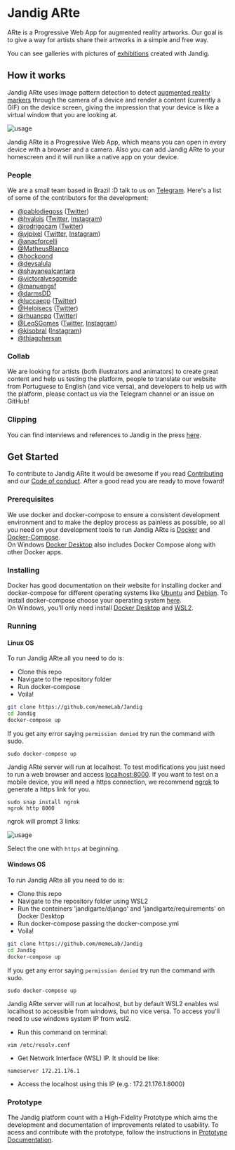# Jandig ARte
ARte is a Progressive Web App for augmented reality artworks. Our goal is to give a way for artists share their artworks in a simple and free way.

You can see galleries with pictures of [exhibitions](http://memelab.com.br/jandig/exposicoes/) created with Jandig.

## How it works
Jandig ARte uses image pattern detection to detect [augmented reality markers](https://www.kudan.eu/kudan-news/augmented-reality-fundamentals-markers/) through the camera of a device and render a content (currently a GIF) on the device screen, giving the impression that your device is like a virtual window that you are looking at.

![usage](https://user-images.githubusercontent.com/12930004/46251341-770de200-c426-11e8-9671-d870d1b9bd5d.jpg)

Jandig ARte is a Progressive Web App, which means you can open in every device with a browser and a camera. Also you can add Jandig ARte to your homescreen and it will run like a native app on your device.

### People
We are a small team based in Brazil :D talk to us on [Telegram](https://t.me/joinchat/HES_ShA6TMPP-aiHxH7thQ). Here's a list of some of the contributors for the development:
* [@pablodiegoss](https://github.com/pablodiegoss) ([Twitter](https://twitter.com/pablodiegosds))
* [@hvalois](https://github.com/hvalois) ([Twitter](https://twitter.com/hebertvalois), [Instagram](https://www.instagram.com/hebertvalois/))
* [@rodrigocam](https://github.com/rodrigocam) ([Twitter](https://twitter.com/sayadiguin))
* [@vjpixel](https://github.com/vjpixel) ([Twitter](https://twitter.com/vjpixel), [Instagram](https://instagram.com/vjpixel))
* [@anacforcelli](https://github.com/anacforcelli)
* [@MatheusBlanco](https://github.com/MatheusBlanco)
* [@hockpond](https://github.com/hockpond)
* [@devsalula](https://github.com/devsalula)
* [@shayanealcantara](https://github.com/shayanealcantara)
* [@victoralvesgomide](https://github.com/victoralvesgomide)
* [@manuengsf](https://github.com/manuengsf)
* [@darmsDD](https://github.com/darmsDD)
* [@luccaepp](https://github.com/luccaepp) ([Twitter](https://twitter.com/luccaepp))
* [@Heloisecs](https://github.com/Heloisecs) ([Twitter](https://twitter.com/heloisecullen))
* [@rhuancpq](https://github.com/Rhuancpq) ([Twitter](https://twitter.com/rhuancpq))
* [@LeoSGomes](https://github.com/LeoSilvaGomes) ([Twitter](https://twitter.com/LeoSGomes), [Instagram](https://www.instagram.com/leonardodasilvagomes/))
* [@kisobral](https://github.com/KiSobral) ([Instagram](https://www.instagram.com/hugsob/))
* [@thiagohersan](https://github.com/thiagohersan)

### Collab
We are looking for artists (both illustrators and animators) to create great content and help us testing the platform, people to translate our website from Portuguese to English (and vice versa), and developers to help us with the platform, please contact us via the Telegram channel or an issue on GitHub!

### Clipping
You can find interviews and references to Jandig in the press [here](http://memelab.com.br/jandig/clipping/).

## Get Started
To contribute to Jandig ARte it would be awesome if you read [Contributing](https://github.com/memeLab/ARte/blob/master/.github/CONTRIBUTING.md) and our [Code of conduct](https://github.com/memeLab/ARte/blob/master/.github/CODE_OF_CONDUCT.md). After a good read you are ready to move foward!

### Prerequisites
We use docker and docker-compose to ensure a consistent development environment and to make the deploy process as painless as possible, so all you need on your development tools to run Jandig ARte is [Docker](https://www.docker.com/) and [Docker-Compose](https://docs.docker.com/compose/overview/). 
<br>On Windows [Docker Desktop](https://docs.docker.com/desktop/windows/install/) also includes Docker Compose along with other Docker apps.

### Installing
Docker has good documentation on their website for installing docker and docker-compose for different operating systems like [Ubuntu](https://docs.docker.com/install/linux/docker-ce/ubuntu/) and [Debian](https://docs.docker.com/install/linux/docker-ce/debian/). To install docker-compose choose your operating system [here](https://docs.docker.com/compose/install/). <br>
On Windows, you'll only need install [Docker Desktop](https://docs.docker.com/desktop/windows/install/) and [WSL2](https://docs.docker.com/desktop/windows/install/#wsl-2-backend).

### Running

#### Linux OS

To run Jandig ARte all you need to do is:
- Clone this repo
- Navigate to the repository folder
- Run docker-compose
- Voila!

```bash
git clone https://github.com/memeLab/Jandig
cd Jandig
docker-compose up
```
If you get any error saying ``permission denied`` try run the command with sudo.
```
sudo docker-compose up
```

Jandig ARte server will run at localhost. To test modifications you just need to run a web browser and access [localhost:8000](localhost:8000). If you want to test on a mobile device, you will need a https connection, we recommend [ngrok](https://www.npmjs.com/package/ngrok) to generate a https link for you.

```
sudo snap install ngrok
ngrok http 8000
```

ngrok will prompt 3 links:

![usage](https://user-images.githubusercontent.com/12930004/54871980-ab41da00-4d9b-11e9-8b80-bb1d4bec420d.png)

Select the one with `https` at beginning.

#### Windows OS

To run Jandig ARte all you need to do is:
- Clone this repo
- Navigate to the repository folder using WSL2
- Run the conteiners 'jandigarte/django' and 'jandigarte/requirements' on Docker Desktop
- Run docker-compose passing the docker-compose.yml
- Voila!

```bash
git clone https://github.com/memeLab/Jandig
cd Jandig
docker-compose up
```
If you get any error saying ``permission denied`` try run the command with sudo.
```
sudo docker-compose up
```

Jandig ARte server will run at localhost, but by default WSL2 enables wsl localhost to accessible from windows, but no vice versa. To access you'll need to use windows system IP from wsl2.

- Run this command on terminal:
```
vim /etc/resolv.conf
```
- Get Network Interface (WSL) IP. It should be like:
```
nameserver 172.21.176.1
```
- Access the localhost using this IP (e.g.: 172.21.176.1:8000)

### Prototype

The Jandig platform count with a High-Fidelity Prototype which aims the development and documentation of improvements related to usability. To acess and contribute with the prototype, follow the instructions in [Prototype Documentation](/docs/prototype.md).